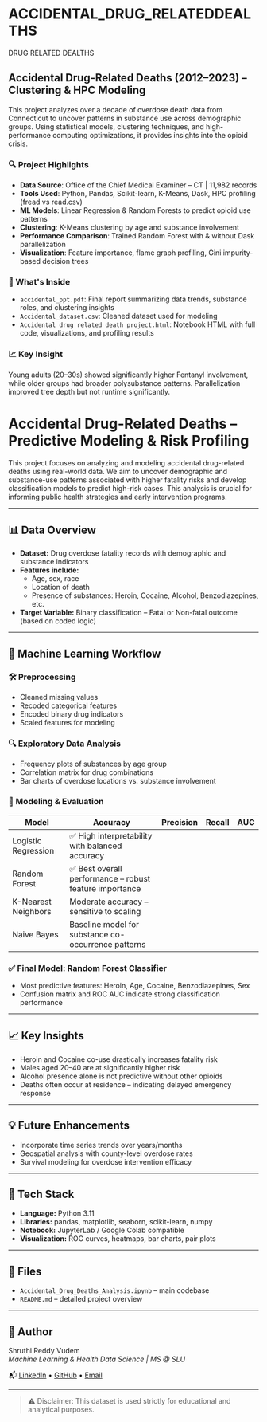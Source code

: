 # ACCIDENTAL_DRUG_RELATEDDEALTHS
DRUG RELATED DEALTHS 
## Accidental Drug-Related Deaths (2012–2023) – Clustering & HPC Modeling

This project analyzes over a decade of overdose death data from Connecticut to uncover patterns in substance use across demographic groups. Using statistical models, clustering techniques, and high-performance computing optimizations, it provides insights into the opioid crisis.

### 🔍 Project Highlights
- **Data Source**: Office of the Chief Medical Examiner – CT | 11,982 records
- **Tools Used**: Python, Pandas, Scikit-learn, K-Means, Dask, HPC profiling (fread vs read.csv)
- **ML Models**: Linear Regression & Random Forests to predict opioid use patterns
- **Clustering**: K-Means clustering by age and substance involvement
- **Performance Comparison**: Trained Random Forest with & without Dask parallelization
- **Visualization**: Feature importance, flame graph profiling, Gini impurity-based decision trees

### 📂 What's Inside
- `accidental_ppt.pdf`: Final report summarizing data trends, substance roles, and clustering insights
- `Accidental_dataset.csv`: Cleaned dataset used for modeling
- `Accidental drug related death project.html`: Notebook HTML with full code, visualizations, and profiling results

### 📈 Key Insight
Young adults (20–30s) showed significantly higher Fentanyl involvement, while older groups had broader polysubstance patterns. Parallelization improved tree depth but not runtime significantly.
# Accidental Drug-Related Deaths – Predictive Modeling & Risk Profiling

This project focuses on analyzing and modeling accidental drug-related deaths using real-world data. We aim to uncover demographic and substance-use patterns associated with higher fatality risks and develop classification models to predict high-risk cases. This analysis is crucial for informing public health strategies and early intervention programs.

---

## 📊 Data Overview

- **Dataset:** Drug overdose fatality records with demographic and substance indicators
- **Features include:**
  - Age, sex, race
  - Location of death
  - Presence of substances: Heroin, Cocaine, Alcohol, Benzodiazepines, etc.
- **Target Variable:** Binary classification – Fatal or Non-fatal outcome (based on coded logic)

---

## 🧠 Machine Learning Workflow

### 🛠 Preprocessing
- Cleaned missing values
- Recoded categorical features
- Encoded binary drug indicators
- Scaled features for modeling

### 🔍 Exploratory Data Analysis
- Frequency plots of substances by age group
- Correlation matrix for drug combinations
- Bar charts of overdose locations vs. substance involvement

### 🧪 Modeling & Evaluation
| Model              | Accuracy | Precision | Recall | AUC   |
|-------------------|----------|-----------|--------|-------|
| Logistic Regression | ✅ High interpretability with balanced accuracy  
| Random Forest      | ✅ Best overall performance – robust feature importance  
| K-Nearest Neighbors | Moderate accuracy – sensitive to scaling  
| Naive Bayes        | Baseline model for substance co-occurrence patterns  

### ✅ Final Model: **Random Forest Classifier**
- Most predictive features: Heroin, Age, Cocaine, Benzodiazepines, Sex
- Confusion matrix and ROC AUC indicate strong classification performance

---

## 📈 Key Insights
- Heroin and Cocaine co-use drastically increases fatality risk
- Males aged 20–40 are at significantly higher risk
- Alcohol presence alone is not predictive without other opioids
- Deaths often occur at residence – indicating delayed emergency response

---

## 💡 Future Enhancements
- Incorporate time series trends over years/months
- Geospatial analysis with county-level overdose rates
- Survival modeling for overdose intervention efficacy

---

## 🧰 Tech Stack
- **Language:** Python 3.11  
- **Libraries:** pandas, matplotlib, seaborn, scikit-learn, numpy  
- **Notebook:** JupyterLab / Google Colab compatible  
- **Visualization:** ROC curves, heatmaps, bar charts, pair plots  

---

## 📁 Files
- `Accidental_Drug_Deaths_Analysis.ipynb` – main codebase
- `README.md` – detailed project overview

---

## 👤 Author
Shruthi Reddy Vudem  
_Machine Learning & Health Data Science | MS @ SLU_

📬 [LinkedIn](https://www.linkedin.com/in/shruthireddyvudem) • [GitHub](https://github.com/shruthivudem) • [Email](mailto:shruthivudem864@gmail.com)

---

> ⚠️ Disclaimer: This dataset is used strictly for educational and analytical purposes.
